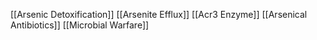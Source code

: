 [[Arsenic Detoxification]]
[[Arsenite Efflux]]
[[Acr3 Enzyme]]
[[Arsenical Antibiotics]]
[[Microbial Warfare]]
